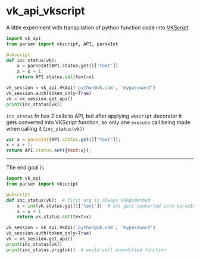# vk_api_vkscript

A little experiment with transpilation of python function code
 into [VKScript](https://vk.com/dev/execute)

```python
import vk_api
from parser import vkscript, API, parseInt

@vkscript
def inc_status(vk):
    x = parseInt(API.status.get()['text'])
    x = x + 1
    return API.status.set(text=x)

vk_session = vk_api.VkApi('python@vk.com', 'mypassword')
vk_session.auth(token_only=True)
vk = vk_session.get_api()
print(inc_status(vk))
```

`inc_status` fn has 2 calls to API, but after applying `vkscript` decorator
 it gets converted into VKScript function, so only one `execute` call being
 made when calling it (`inc_status(vk)`)

```js
var x = parseInt(API.status.get()["text"]);
x = x + 1;
return API.status.set({text:x});
```

---

The end goal is
```python
import vk_api
from parser import vkscript

@vkscript
def inc_status(vk):  # first arg is always VkApiMethod
    x = int(vk.status.get()['text'])  # int gets converted into parseInt
    x = x + 1
    return vk.status.set(text=x)

vk_session = vk_api.VkApi('python@vk.com', 'mypassword')
vk_session.auth(token_only=True)
vk = vk_session.get_api()
print(inc_status(vk))
print(inc_status.orig(vk))  # would call unmodified function
```
